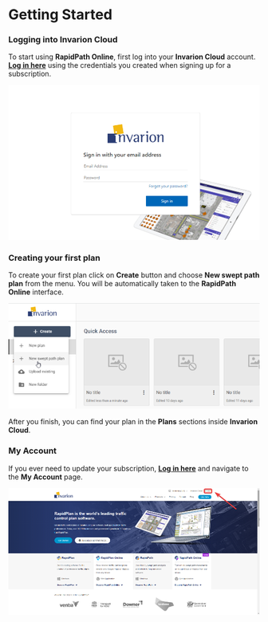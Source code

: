 # Getting Started

### Logging into Invarion Cloud

To start using **RapidPath Online**, first log into your **Invarion Cloud** account. **[Log in here](https://cloud.invarion.com)** using the credentials you created when signing up for a subscription.

![Log_in_to_the_Invarion_Cloud](./assets/Log_in_to_the_Invarion_Cloud.png)

### Creating your first plan

To create your first plan click on **Create** button and choose **New swept path plan** from the menu. You will be automatically taken to the **RapidPath Online** interface.

![New_plan](./assets/New_plan.png)

After you finish, you can find your plan in the **Plans** sections inside **Invarion Cloud**.

### My Account

If you ever need to update your subscription, **[Log in here](https://invarion.com/)** and navigate to the **My Account** page.

![Invarion_account](./assets/Invarion_account.png)

